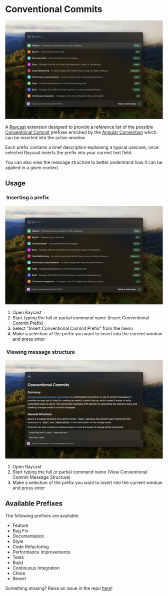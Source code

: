 # Conventional Commits

![Example of the list of commands available](./metadata/conventional-commits-1.png)

A [Raycast](https://www.raycast.com) extension designed to provide a reference list of the possible [Conventional Commit](https://www.conventionalcommits.org/en/v1.0.0/) prefixes enriched by the [Angular Convention](https://github.com/angular/angular/blob/22b96b9/CONTRIBUTING.md#-commit-message-guidelines) which can be inserted into the active window.

Each prefix contains a brief description explaining a typical usecase, once selected Raycast inserts the prefix into your current text field.

You can also view the message structure to better understand how it can be applied in a given context.

## Usage

###  Inserting a prefix

![Example of the list of commands available](./metadata/conventional-commits-1.png)

1. Open Raycast
2. Start typing the full or partial command name (Insert Conventional Commit Prefix)
3. Select "Insert Conventional Commit Prefix" from the menu
4. Make a selection of the prefix you want to insert into the current window and press enter

###  Viewing message structure

![Commit Message Screenshot](./metadata/conventional-commits-2.png)

1. Open Raycast
2. Start typing the full or partial command name (View Conventional Commit Message Structure)
3. Make a selection of the prefix you want to insert into the current window and press enter

## Available Prefixes

The following prefixes are available:

- Feature
- Bug Fix
- Documentation
- Style
- Code Refactoring
- Performance Improvements
- Tests
- Build
- Continuous Integration
- Chore
- Revert

Something missing? Raise an issue in the repo [here](https://github.com/niemtec/conventional-commits/issues)!
